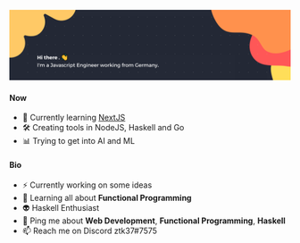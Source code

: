 ![Banner](./banner.png)

#### Now

- 🖤 Currently learning [NextJS](https://nextjs.org/)
- 🛠️ Creating tools in NodeJS, Haskell and Go
- 📊 Trying to get into AI and ML

#### Bio

- ⚡ Currently working on some ideas
- 👾 Learning all about **Functional Programming**
- 👽 Haskell Enthusiast
- 💬 Ping me about **Web Development**, **Functional Programming**, **Haskell**
- 📫 Reach me on Discord ztk37#7575
